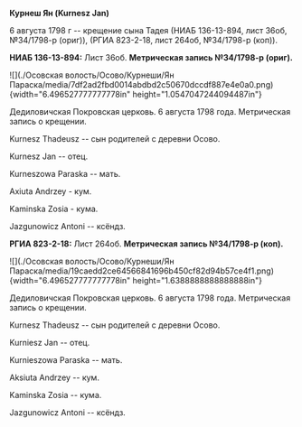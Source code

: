 **Курнеш Ян (Kurnesz Jan)**

6 августа 1798 г -- крещение сына Тадея (НИАБ 136-13-894, лист 36об,
№34/1798-р (ориг)), (РГИА 823-2-18, лист 264об, №34/1798-р (коп)).

**НИАБ 136-13-894:** Лист 36об. **Метрическая запись №34/1798-р
(ориг).**

![](./Осовская волость/Осово/Курнеши/Ян Параска/media/7df2ad2fbd0014abdbd2c50670dccdf887e4e0a0.png){width="6.496527777777778in"
height="1.0547047244094487in"}

Дедиловичская Покровская церковь. 6 августа 1798 года. Метрическая
запись о крещении.

Kurnesz Thadeusz -- сын родителей с деревни Осовo.

Kurnesz Jan -- отец.

Kurneszowa Paraska -- мать.

Axiuta Andrzey - кум.

Kaminska Zosia - кума.

Jazgunowicz Antoni -- ксёндз.

**РГИА 823-2-18:** Лист 264об. **Метрическая запись №34/1798-р (коп).**

![](./Осовская волость/Осово/Курнеши/Ян Параска/media/19caedd2ce64566841696b450cf82d94b57ce4f1.png){width="6.496527777777778in"
height="1.6388888888888888in"}

Дедиловичская Покровская церковь. 6 августа 1798 года. Метрическая
запись о крещении.

Kurnesz Thadeusz -- сын родителей с деревни Осово.

Kurniesz Jan -- отец.

Kurnieszowa Paraska -- мать.

Aksiuta Andrzey -- кум.

Kaminska Zosia -- кума.

Jazgunowicz Antoni -- ксёндз.
